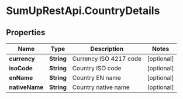 # SumUpRestApi.CountryDetails

## Properties
Name | Type | Description | Notes
------------ | ------------- | ------------- | -------------
**currency** | **String** | Currency ISO 4217 code | [optional] 
**isoCode** | **String** | Country ISO code | [optional] 
**enName** | **String** | Country EN name | [optional] 
**nativeName** | **String** | Country native name | [optional] 
